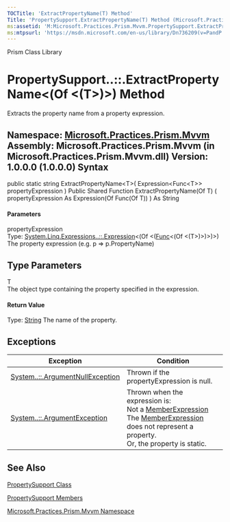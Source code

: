 ```yaml
---
TOCTitle: 'ExtractPropertyName(T) Method'
Title: 'PropertySupport.ExtractPropertyName(T) Method (Microsoft.Practices.Prism.Mvvm)'
ms:assetid: 'M:Microsoft.Practices.Prism.Mvvm.PropertySupport.ExtractPropertyName\`\`1(System.Linq.Expressions.Expression{System.Func{\`\`0}})'
ms:mtpsurl: 'https://msdn.microsoft.com/en-us/library/Dn736209(v=PandP.50)'
---
```


Prism Class Library

PropertySupport..::.ExtractPropertyName&lt;(Of &lt;(T&gt;)&gt;) Method
======================================================================

Extracts the property name from a property expression.

**Namespace:** [Microsoft.Practices.Prism.Mvvm](https://msdn.microsoft.com/n:microsoft.practices.prism.mvvm)
**Assembly:** Microsoft.Practices.Prism.Mvvm (in Microsoft.Practices.Prism.Mvvm.dll) Version: 1.0.0.0 (1.0.0.0)
Syntax
------

<span id="syntaxToggle"></span>public static string ExtractPropertyName&lt;T&gt;( Expression&lt;Func&lt;T&gt;&gt; propertyExpression ) Public Shared Function ExtractPropertyName(Of T) ( propertyExpression As Expression(Of Func(Of T)) ) As String
#### Parameters

propertyExpression  
Type: [System.Linq.Expressions..::.Expression](http://msdn2.microsoft.com/en-us/library/bb335710)&lt;(Of &lt;([Func](http://msdn2.microsoft.com/en-us/library/bb534960)&lt;(Of &lt;(T&gt;)&gt;)&gt;)&gt;)
The property expression (e.g. p =&gt; p.PropertyName)

Type Parameters
---------------

<span id="templatesToggle"></span>
T  
The object type containing the property specified in the expression.

#### Return Value

Type: [String](http://msdn2.microsoft.com/en-us/library/s1wwdcbf)
The name of the property.

Exceptions
----------

<span id="exceptionsToggle"></span>
<table>
<thead>
<tr class="header">
<th>Exception</th>
<th>Condition</th>
</tr>
</thead>
<tbody>
<tr class="odd">
<td><a href="http://msdn2.microsoft.com/en-us/library/27426hcy">System..::.ArgumentNullException</a></td>
<td>Thrown if the propertyExpression is null.</td>
</tr>
<tr class="even">
<td><a href="http://msdn2.microsoft.com/en-us/library/3w1b3114">System..::.ArgumentException</a></td>
<td>Thrown when the expression is:<br />
Not a <a href="http://msdn2.microsoft.com/en-us/library/bb353260">MemberExpression</a><br />
The <a href="http://msdn2.microsoft.com/en-us/library/bb353260">MemberExpression</a> does not represent a property.<br />
Or, the property is static.</td>
</tr>
</tbody>
</table>

See Also
--------

<span id="seeAlsoToggle"></span>
[PropertySupport Class](https://msdn.microsoft.com/t:microsoft.practices.prism.mvvm.propertysupport)

[PropertySupport Members](https://msdn.microsoft.com/allmembers.t:microsoft.practices.prism.mvvm.propertysupport)

[Microsoft.Practices.Prism.Mvvm Namespace](https://msdn.microsoft.com/n:microsoft.practices.prism.mvvm)
